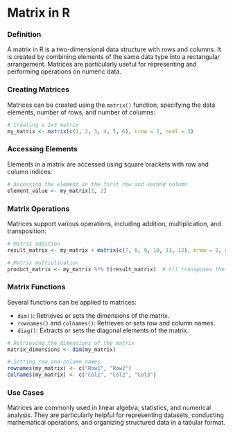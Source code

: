 # Matrix in R
### Definition

A matrix in R is a two-dimensional data structure with rows and columns. It is created by combining elements of the same data type into a rectangular arrangement. Matrices are particularly useful for representing and performing operations on numeric data.

### Creating Matrices

Matrices can be created using the `matrix()` function, specifying the data elements, number of rows, and number of columns:

```R
# Creating a 2x3 matrix
my_matrix <- matrix(c(1, 2, 3, 4, 5, 6), nrow = 2, ncol = 3)
```

### Accessing Elements

Elements in a matrix are accessed using square brackets with row and column indices:

```R
# Accessing the element in the first row and second column
element_value <- my_matrix[1, 2]
```

### Matrix Operations

Matrices support various operations, including addition, multiplication, and transposition:

```R
# Matrix addition
result_matrix <- my_matrix + matrix(c(7, 8, 9, 10, 11, 12), nrow = 2, ncol = 3)

# Matrix multiplication
product_matrix <- my_matrix %*% t(result_matrix)  # t() transposes the matrix
```

### Matrix Functions

Several functions can be applied to matrices:

- `dim()`: Retrieves or sets the dimensions of the matrix.
- `rownames()` and `colnames()`: Retrieves or sets row and column names.
- `diag()`: Extracts or sets the diagonal elements of the matrix.

```R
# Retrieving the dimensions of the matrix
matrix_dimensions <- dim(my_matrix)

# Setting row and column names
rownames(my_matrix) <- c("Row1", "Row2")
colnames(my_matrix) <- c("Col1", "Col2", "Col3")
```

### Use Cases

Matrices are commonly used in linear algebra, statistics, and numerical analysis. They are particularly helpful for representing datasets, conducting mathematical operations, and organizing structured data in a tabular format.